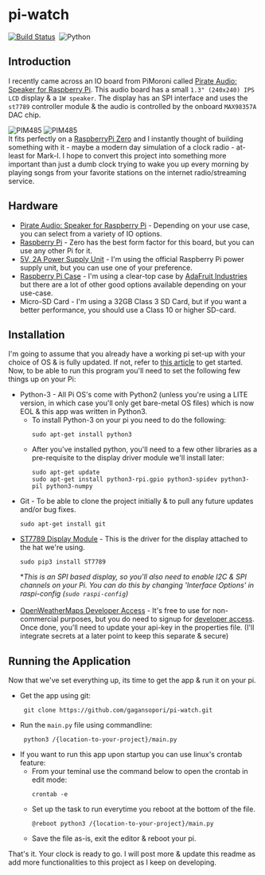# pi-watch

[![Build Status](https://github.com/gagansopori/pi-watch/actions/workflows/codeql-analysis.yml/badge.svg)](https://github.com/gagansopori/pi-watch/actions/workflows/codeql-analysis.yml/badge.svg)
[![]()]()
![Python](https://img.shields.io/badge/python-3.x-default.svg)


## Introduction
I recently came across an IO board from PiMoroni called [Pirate Audio: Speaker for Raspberry Pi](https://shop.pimoroni.com/products/pirate-audio-mini-speaker?variant=31189753692243). 
This audio board has a small `1.3" (240x240) IPS LCD` display & a `1W speaker`. The display has an SPI interface and 
uses the `st7789` controller module & the audio is controlled by the onboard `MAX98357A` DAC chip. <p/>
![PIM485](https://cdn.shopify.com/s/files/1/0174/1800/products/pirate-audio-1_192x192.jpg?v=1574158580) ![PIM485](https://cdn.shopify.com/s/files/1/0174/1800/products/Pirate_Audio_Smol_Speaker_1_of_3_192x192.jpg?v=1574166432)<br/>
It fits perfectly on a [RaspberryPi Zero](https://www.raspberrypi.com/products/raspberry-pi-zero-2-w/) and I instantly thought of building something with it - maybe a modern day simulation of a clock radio - at-least for Mark-I. I hope to convert this project 
into something more important than just a dumb clock trying to wake you up every morning by playing songs from your favorite stations on the internet radio/streaming service.

## Hardware
 * [Pirate Audio: Speaker for Raspberry Pi](https://shop.pimoroni.com/products/pirate-audio-mini-speaker?variant=31189753692243) - Depending on your use case, you can select from a variety of IO options.
 * [Raspberry Pi](https://www.raspberrypi.com/products/raspberry-pi-zero-2-w/) - Zero has the best form factor for this board, but you can use any other Pi for it.
 * [5V, 2A Power Supply Unit](https://www.raspberrypi.com/products/raspberry-pi-universal-power-supply/) - I'm using the official Raspberry Pi power supply unit, but you can use one of your preference.
 * [Raspberry Pi Case](https://www.adafruit.com/product/3252) - I'm using a clear-top case by [AdaFruit Industries](https://www.adafruit.com/) but there are a lot of other good options available depending on your use-case.
 * Micro-SD Card - I'm using a 32GB Class 3 SD Card, but if you want a better performance, you should use a Class 10 or higher SD-card.

## Installation
I'm going to assume that you already have a working pi set-up with your choice of OS & is fully updated. If not, refer to [this article](https://projects.raspberrypi.org/en/projects/raspberry-pi-getting-started) to get started. Now, to be able to run this program you'll need to set the following few things up on your Pi:
* Python-3 - All Pi OS's come with Python2 (unless you're using a LITE version, in which case you'll only get bare-metal OS files) which is now EOL & this app was written in Python3.
  * To install Python-3 on your pi you need to do the following:
      ```
      sudo apt-get install python3
      ```
  * After you've installed python, you'll need to a few other libraries as a pre-requisite to the display driver module we'll install later:
    ```
    sudo apt-get update
    sudo apt-get install python3-rpi.gpio python3-spidev python3-pil python3-numpy
    ```
* Git - To be able to clone the project initially & to pull any future updates and/or bug fixes.
  ```
  sudo apt-get install git
  ```
* [ST7789 Display Module](https://pypi.org/project/ST7789/) - This is the driver for the display attached to the hat we're using.
  ```
  sudo pip3 install ST7789
  ```
  \*_This is an SPI based display, so you'll also need to enable I2C & SPI channels on your Pi. You can do this by changing 'Interface Options' in raspi-config (```sudo raspi-config```)_<br><br/>
* [OpenWeatherMaps Developer Access](https://openweathermap.org/) - It's free to use for non-commercial purposes, but you do need to signup for [developer access](https://openweathermap.org/price). Once done, you'll need to update your api-key in the properties file. (I'll integrate secrets at a later point to keep this separate & secure)<br/>


## Running the Application
Now that we've set everything up, its time to get the app & run it on your pi.
 - Get the app using git:
   ```
    git clone https://github.com/gagansopori/pi-watch.git
   ```
 - Run the `main.py` file using commandline:
   ```
    python3 /{location-to-your-project}/main.py
   ```
 - If you want to run this app upon startup you can use linux's crontab feature:
   - From your teminal use the command below to open the crontab in edit mode:
      ```
     crontab -e
     ```
   - Set up the task to run everytime you reboot at the bottom of the file.
     ```
     @reboot python3 /{location-to-your-project}/main.py 
     ```
   - Save the file as-is, exit the editor & reboot your pi.

<p/>

That's it. Your clock is ready to go. I will post more & update this readme as add more functionalities to this project as I keep on developing.
